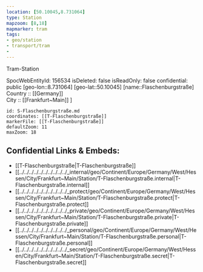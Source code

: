 ```yaml
---
location: [50.10045,8.731064] 
type: Station 
mapzoom: [8,18] 
mapmarker: tram 
tags:
- geo/station
- transport/tram 
- 
---
```


Tram-Station

SpocWebEntityId: 156534
isDeleted: false
isReadOnly: false
confidential: public
[geo-lon::8.731064] 
[geo-lat::50.10045] 
[name::Flaschenburgstraße] 
Country :: [[Germany]]  
City :: [[Frankfurt~Main]] ] 


```leaflet
id: S-Flaschenburgstraße.md
coordinates: [[T-Flaschenburgstraße]] 
markerFile: [[T-Flaschenburgstraße]] 
defaultZoom: 11 
maxZoom: 18
```


## Confidential Links & Embeds: 
- [[T-Flaschenburgstraße|T-Flaschenburgstraße]] 
- [[../../../../../../../../../../_internal/geo/Continent/Europe/Germany/West/Hessen/City/Frankfurt~Main/Station/T-Flaschenburgstraße.internal|T-Flaschenburgstraße.internal]] 
- [[../../../../../../../../../../_protect/geo/Continent/Europe/Germany/West/Hessen/City/Frankfurt~Main/Station/T-Flaschenburgstraße.protect|T-Flaschenburgstraße.protect]] 
- [[../../../../../../../../../../_private/geo/Continent/Europe/Germany/West/Hessen/City/Frankfurt~Main/Station/T-Flaschenburgstraße.private|T-Flaschenburgstraße.private]] 
- [[../../../../../../../../../../_personal/geo/Continent/Europe/Germany/West/Hessen/City/Frankfurt~Main/Station/T-Flaschenburgstraße.personal|T-Flaschenburgstraße.personal]] 
- [[../../../../../../../../../../_secret/geo/Continent/Europe/Germany/West/Hessen/City/Frankfurt~Main/Station/T-Flaschenburgstraße.secret|T-Flaschenburgstraße.secret]] 
